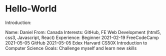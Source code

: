 # Hello-World

Introduction:

Name: Daniel
From: Canada
Interests:  GitHub, FE Web Development (html5, css3, Javascript, React)
Experience: Beginner
            2021-02-19 FreeCodeCamp 
            2021-05-05 GitHub
            2021-05-05 Edex Harvard CS50X Introduction to Computer Science
Goals:  Challenge myself and learn new skills
